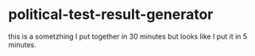 # political-test-result-generator
this is a sometzhing I put together in 30 minutes but looks like I put it in 5 minutes.
